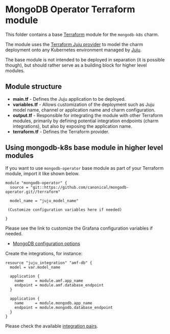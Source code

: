 # MongoDB Operator Terraform module

This folder contains a base [Terraform][Terraform] module for the `mongodb-k8s` charm.

The module uses the [Terraform Juju provider][Terraform Juju provider] to model the charm deployment onto any Kubernetes environment managed by [Juju][Juju].

The base module is not intended to be deployed in separation (it is possible though), but should rather serve as a building block for higher level modules.

## Module structure

- **main.tf** - Defines the Juju application to be deployed.
- **variables.tf** - Allows customization of the deployment such as Juju model name, channel or application name and charm configuration.
- **output.tf** - Responsible for integrating the module with other Terraform modules, primarily by defining potential integration endpoints (charm integrations), but also by exposing the application name.
- **terraform.tf** - Defines the Terraform provider.

## Using mongodb-k8s base module in higher level modules

If you want to use `mongodb-operator` base module as part of your Terraform module, import it like shown below.

```text
module "mongodb-operator" {
  source = "git::https://github.com/canonical/mongodb-operator.git//terraform"
  
  model_name = "juju_model_name"
  
 (Customize configuration variables here if needed)

}
```

Please see the link to customize the Grafana configuration variables if needed.

- [MongoDB configuration options][MongoDB configuration options]

Create the integrations, for instance:

```text
resource "juju_integration" "amf-db" {
  model = var.model_name

  application {
    name     = module.amf.app_name
    endpoint = module.amf.database_endpoint
  }

  application {
    name     = module.mongodb.app_name
    endpoint = module.mongodb.database_endpoint
  }
}
```

Please check the available [integration pairs][integration pairs].

[Terraform]: https://www.terraform.io/
[Juju]: https://juju.is
[Terraform Juju provider]: https://registry.terraform.io/providers/juju/juju/latest
[MongoDB configuration options]: https://charmhub.io/mongodb-k8s/configure?channel=6/edge
[integration pairs]: https://charmhub.io/mongodb-k8s/integrations?channel=6/edge
